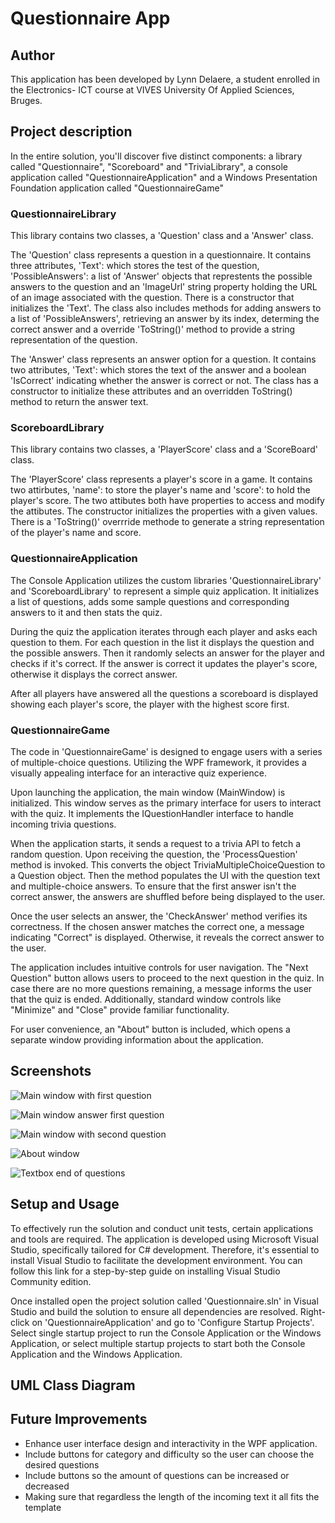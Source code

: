 # Questionnaire App

## Author

This application has been developed by Lynn Delaere, a student enrolled in the Electronics- ICT course at VIVES University Of Applied Sciences, Bruges.

## Project description

In the entire solution, you'll discover five distinct components: a library called "Questionnaire", "Scoreboard" and "TriviaLibrary", a console application called "QuestionnaireApplication" and a Windows Presentation Foundation application called "QuestionnaireGame"

### QuestionnaireLibrary

This library contains two classes, a 'Question' class and a 'Answer' class.

The 'Question' class represents a question in a questionnaire. It contains three attributes,
'Text': which stores the test of the question, 'PossibleAnswers': a list of 'Answer' objects that represtents the possible answers to the question and an 'ImageUrl' string property holding the URL of an image associated with the question.
There is a constructor that initializes the 'Text'. The class also includes methods for adding answers to a list of 'PossibleAnswers', retrieving an answer by its index, determing the correct answer and a override 'ToString()' method to provide a string representation of the question.

The 'Answer' class represents an answer option for a question. It contains two attributes, 'Text': which stores the text of the answer and a boolean 'IsCorrect' indicating whether the answer is correct or not.
 The class has a constructor to initialize these attributes and an  overridden ToString() method to return the answer text.

### ScoreboardLibrary

This library contains two classes, a 'PlayerScore' class and a 'ScoreBoard' class.

The 'PlayerScore' class represents a player's score in a game. It contains two attirbutes, 'name': to store the player's name and 'score': to hold the player's score.
The two attibutes both have properties to access and modify the attibutes.
The constructor initializes the properties with a given values. There is a 'ToString()' overrride methode to generate a string representation of the player's name and score.

### QuestionnaireApplication

The Console Application utilizes the custom libraries 'QuestionnaireLibrary' and 'ScoreboardLibrary' to represent a simple quiz application. It initializes a list of questions, adds some sample questions and corresponding answers to it and then stats the quiz.

During the quiz the application iterates through each player and asks each question to them. For each question in the list it displays the question and the possible answers. Then it randomly selects an answer for the player and checks if it's correct. If the answer is correct it updates the player's score, otherwise it displays the correct answer.

After all players have answered all the questions a scoreboard is displayed showing each player's score, the player with the highest score first.

### QuestionnaireGame

The code in 'QuestionnaireGame' is designed to engage users with a series of multiple-choice questions. Utilizing the WPF framework, it provides a visually appealing interface for an interactive quiz experience.

Upon launching the application, the main window (MainWindow) is initialized. This window serves as the primary interface for users to interact with the quiz. It implements the IQuestionHandler interface to handle incoming trivia questions.

When the application starts, it sends a request to a trivia API to fetch a random question. Upon receiving the question, the 'ProcessQuestion' method is invoked. This converts the object TriviaMultipleChoiceQuestion to a Question object. Then the method populates the UI with the question text and multiple-choice answers. To ensure that the first answer isn't the correct answer, the answers are shuffled before being displayed to the user.

Once the user selects an answer, the 'CheckAnswer' method verifies its correctness. If the chosen answer matches the correct one, a message indicating "Correct" is displayed. Otherwise, it reveals the correct answer to the user.

The application includes intuitive controls for user navigation. The "Next Question" button allows users to proceed to the next question in the quiz. In case there are no more questions remaining, a message informs the user that the quiz is ended. Additionally, standard window controls like "Minimize" and "Close" provide familiar functionality.

For user convenience, an "About" button is included, which opens a separate window providing information about the application.

## Screenshots

![Main window with first question](/Images/FirstQuestion.png "Main window displaying first question")

![Main window answer first question](/Images/FirstQuestionAnswer.png "Main window displaying if answer is correct")

![Main window with second question](/Images/SecondQuestion.png "Main window displaying if answer is correct")

![About window](/Images/AboutWindow.png "About window")

![Textbox end of questions](/Images/MessageBox.png "MessageBox at the end of the quiz")

## Setup and Usage

To effectively run the solution and conduct unit tests, certain applications and tools are required. The application is developed using Microsoft Visual Studio, specifically tailored for C# development. Therefore, it's essential to install Visual Studio to facilitate the development environment. You can follow this link for a step-by-step guide on installing Visual Studio Community edition.

Once installed open the project solution called 'Questionnaire.sln' in Visual Studio and build the solution to ensure all dependencies are resolved. Right-click on 'QuestionnaireApplication' and go to 'Configure Startup Projects'. Select single startup project to run the Console Application or the Windows Application, or select multiple startup projects to start both the Console Application and the Windows Application.

## UML Class Diagram

## Future Improvements

* Enhance user interface design and interactivity in the WPF application.
* Include buttons for category and difficulty so the user can choose the desired questions
* Include buttons so the amount of questions can be increased or decreased
* Making sure that regardless the length of the incoming text it all fits the template
